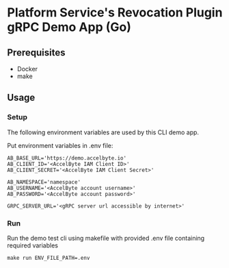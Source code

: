 # Platform Service's Revocation Plugin gRPC Demo App (Go)

## Prerequisites

- Docker
- make

## Usage

### Setup

The following environment variables are used by this CLI demo app.

Put environment variables in .env file:

```shell
AB_BASE_URL='https://demo.accelbyte.io'
AB_CLIENT_ID='<AccelByte IAM Client ID>'
AB_CLIENT_SECRET='<AccelByte IAM Client Secret>'

AB_NAMESPACE='namespace'
AB_USERNAME='<AccelByte account username>'
AB_PASSWORD='<AccelByte account password>'

GRPC_SERVER_URL='<gRPC server url accessible by internet>'
```

### Run 

Run the demo test cli using makefile with provided .env file containing required variables

```shell
make run ENV_FILE_PATH=.env
```